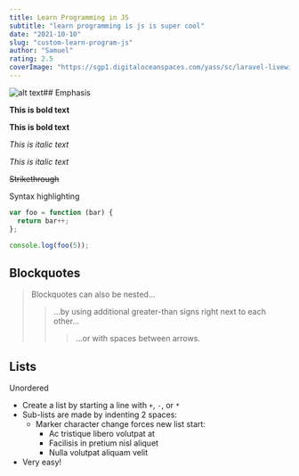 ```yaml
---
title: Learn Programming in JS
subtitle: "learn programming is js is super cool"
date: "2021-10-10"
slug: "custom-learn-program-js"
author: "Samuel"
rating: 2.5
coverImage: "https://sgp1.digitaloceanspaces.com/yass/sc/laravel-livewire.png"
---
```

![alt text](https://sgp1.digitaloceanspaces.com/yass/sc/laravel-livewire.png "Post Thumbnail")## Emphasis

**This is bold text**

__This is bold text__

*This is italic text*

_This is italic text_

~~Strikethrough~~

Syntax highlighting

``` js
var foo = function (bar) {
  return bar++;
};

console.log(foo(5));
```


## Blockquotes


> Blockquotes can also be nested...
>> ...by using additional greater-than signs right next to each other...
> > > ...or with spaces between arrows.

## Lists

Unordered

+ Create a list by starting a line with `+`, `-`, or `*`
+ Sub-lists are made by indenting 2 spaces:
  - Marker character change forces new list start:
    * Ac tristique libero volutpat at
    + Facilisis in pretium nisl aliquet
    - Nulla volutpat aliquam velit
+ Very easy!